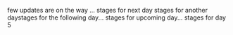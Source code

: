 few updates are on the way ...
stages for next day
stages for another daystages for the following day...
stages for upcoming day...
stages for day 5